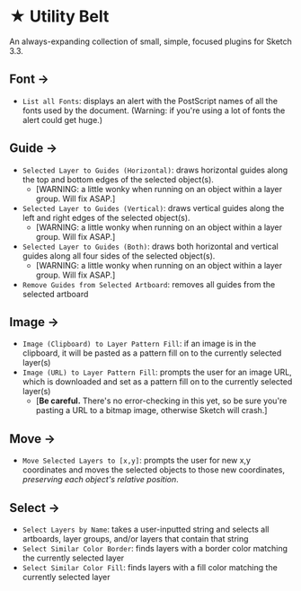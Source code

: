 # ★ Utility Belt

An always-expanding collection of small, simple, focused plugins for Sketch 3.3.

## Font →

* `List all Fonts`: displays an alert with the PostScript names of all the fonts used by the document. (Warning: if you're using a lot of fonts the alert could get huge.)

## Guide →

* `Selected Layer to Guides (Horizontal)`: draws horizontal guides along the top and bottom edges of the selected object(s).
  * [WARNING: a little wonky when running on an object within a layer group. Will fix ASAP.]
* `Selected Layer to Guides (Vertical)`: draws vertical guides along the left and right edges of the selected object(s).
  * [WARNING: a little wonky when running on an object within a layer group. Will fix ASAP.]
* `Selected Layer to Guides (Both)`: draws both horizontal and vertical guides along all four sides of the selected object(s).
  * [WARNING: a little wonky when running on an object within a layer group. Will fix ASAP.]
* `Remove Guides from Selected Artboard`: removes all guides from the selected artboard

## Image →

* `Image (Clipboard) to Layer Pattern Fill`: if an image is in the clipboard, it will be pasted as a pattern fill on to the currently selected layer(s)
* `Image (URL) to Layer Pattern Fill`: prompts the user for an image URL, which is downloaded and set as a pattern fill on to the currently selected layer(s)
  * [**Be careful.** There's no error-checking in this yet, so be sure you're pasting a URL to a bitmap image, otherwise Sketch will crash.]

## Move →

* `Move Selected Layers to [x,y]`: prompts the user for new x,y coordinates and moves the selected objects to those new coordinates, _preserving each object's relative position_.

## Select →

* `Select Layers by Name`: takes a user-inputted string and selects all artboards, layer groups, and/or layers that contain that string
* `Select Similar Color Border`: finds layers with a border color matching the currently selected layer
* `Select Similar Color Fill`: finds layers with a fill color matching the currently selected layer

